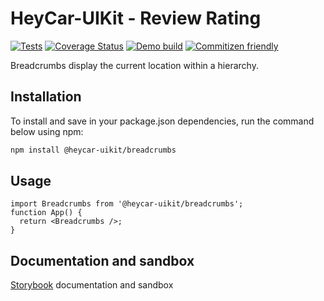 # HeyCar-UIKit - Review Rating

[![Tests](https://github.com/hey-car/heycar-uikit/actions/workflows/build.yml/badge.svg)](https://github.com/hey-car/heycar-uikit/actions/workflows/build.yml)
[![Coverage Status](https://coveralls.io/repos/github/hey-car/heycar-uikit/badge.svg)](https://coveralls.io/github/hey-car/heycar-uikit)
[![Demo build](https://github.com/hey-car/heycar-uikit/actions/workflows/main.yml/badge.svg)](https://github.com/hey-car/heycar-uikit/actions/workflows/main.yml)
[![Commitizen friendly](https://img.shields.io/badge/commitizen-friendly-brightgreen.svg)](http://commitizen.github.io/cz-cli/)

Breadcrumbs display the current location within a hierarchy.

## Installation

To install and save in your package.json dependencies, run the command below using npm:

```bash
npm install @heycar-uikit/breadcrumbs
```

## Usage

```tsx
import Breadcrumbs from '@heycar-uikit/breadcrumbs';
function App() {
  return <Breadcrumbs />;
}
```

## Documentation and sandbox

[Storybook](https://hey-car.github.io/heycar-uikit/main/?path=/docs/components-molecules-breadcrumbs--breadcrumbs) documentation and sandbox
